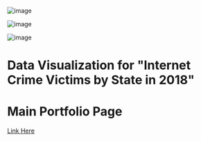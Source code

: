 

![image](https://user-images.githubusercontent.com/78768280/109447715-4b85ec00-7a12-11eb-8a67-2f4467691ede.png)

![image](https://user-images.githubusercontent.com/78768280/109447853-addeec80-7a12-11eb-94ca-de703f29db9b.png)

![image](https://user-images.githubusercontent.com/78768280/109447892-c818ca80-7a12-11eb-8f17-83c1d266d4c0.png)


#  Data Visualization for "Internet Crime Victims by State in 2018"

<div class="flourish-embed flourish-map" data-src="visualisation/5359949"><script src="https://public.flourish.studio/resources/embed.js"></script></div>


# Main Portfolio Page
[Link Here](/README.md)

